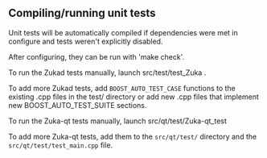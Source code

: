 Compiling/running unit tests
------------------------------------

Unit tests will be automatically compiled if dependencies were met in configure
and tests weren't explicitly disabled.

After configuring, they can be run with 'make check'.

To run the Zukad tests manually, launch src/test/test_Zuka .

To add more Zukad tests, add `BOOST_AUTO_TEST_CASE` functions to the existing
.cpp files in the test/ directory or add new .cpp files that
implement new BOOST_AUTO_TEST_SUITE sections.

To run the Zuka-qt tests manually, launch src/qt/test/Zuka-qt_test

To add more Zuka-qt tests, add them to the `src/qt/test/` directory and
the `src/qt/test/test_main.cpp` file.
